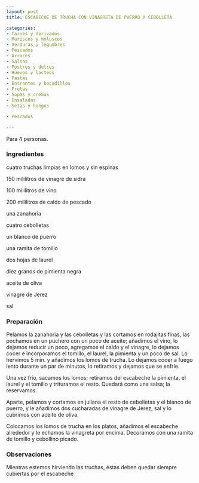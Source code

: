 ```yaml
---
layout: post
title: ESCABECHE DE TRUCHA CON VINAGRETA DE PUERRO Y CEBOLLETA

categories:
- Carnes y derivados
- Mariscos y moluscos
- Verduras y legumbres
- Pescados
- Arroces
- Salsas
- Postres y dulces
- Huevos y lacteos
- Pastas
- Entrantes y bocadillos
- Frutas
- Sopas y cremas
- Ensaladas
- Setas y hongos

- Pescados

---
```


Para 4 personas.

<h3>Ingredientes</h3>

cuatro truchas limpias en lomos y sin espinas

150 mililitros de vinagre de sidra

100 mililitros de vino

200 mililitros de caldo de pescado

una zanahoria

cuatro cebolletas

un blanco de puerro

una ramita de tomillo

dos hojas de laurel

diez granos de pimienta negra

aceite de oliva

vinagre de Jerez

sal

<h3>Preparación</h3>

Pelamos la zanahoria y las cebolletas y las cortamos en rodajitas finas, las pochamos en un puchero con un poco de aceite; añadimos el vino, lo dejamos reducir un poco, agregamos el caldo y el vinagre, lo dejamos cocer e incorporamos el tomillo, el laurel, la pimienta y un poco de sal. Lo hervimos 5 min. y añadimos los lomos de trucha. Lo dejamos cocer a fuego lento durante un par de minutos, lo retiramos y dejamos que se enfríe.

Una vez frío, sacamos los lomos; retiramos del escabeche la pimienta, el laurel y el tomillo y trituramos el resto. Quedará como una salsa; la reservamos.

Aparte, pelamos y cortamos en juliana el resto de cebolletas y el blanco de puerro, y le añadimos dos cucharadas de vinagre de Jerez, sal y lo cubrimos con aceite de oliva.

Colocamos los lomos de trucha en los platos, añadimos el escabeche alrededor y le echamos la vinagreta por encima. Decoramos con una ramita de tomillo y cebollino picado.

<h3>Observaciones</h3>

Mientras estemos hirviendo las truchas, éstas deben quedar siempre cubiertas por el escabeche

